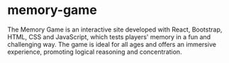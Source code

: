 # memory-game
The Memory Game is an interactive site developed with React, Bootstrap, HTML, CSS and JavaScript, which tests players' memory in a fun and challenging way. The game is ideal for all ages and offers an immersive experience, promoting logical reasoning and concentration.
